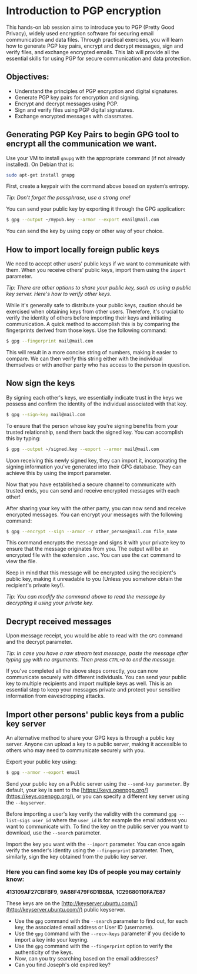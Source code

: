 Introduction to PGP encryption
===============================
This hands-on lab session aims to introduce you to PGP (Pretty Good Privacy), widely used encryption software for securing email communication and data files. Through practical exercises, you will learn how to generate PGP key pairs, encrypt and decrypt messages, sign and verify files, and exchange encrypted emails. This lab will provide all the essential skills for using PGP for secure communication and data protection.

Objectives:
----------
- Understand the principles of PGP encryption and digital signatures.
- Generate PGP key pairs for encryption and signing.
- Encrypt and decrypt messages using PGP.
- Sign and verify files using PGP digital signatures.
- Exchange encrypted messages with classmates.

Generating PGP Key Pairs to begin GPG tool to encrypt all the communication we want. 
-------------------------------------------------------

Use your VM to install `gnupg` with the appropriate command (if not already installed). On Debian that is:

```bash
sudo apt-get install gnupg
```

First, create a keypair with the command above based on system’s entropy. 

*Tip: Don’t forget the passphrase, use a strong one!*

You can send your public key by exporting it through the GPG application: 

```bash
$ gpg --output ~/mypub.key --armor --export email@mail.com
```

You can send the key by using copy or other way of your choice. 

How to import locally foreign public keys
-----------------------------------------

We need to accept other users' public keys if we want to communicate with them. When you receive others' public keys, import them using the `import` parameter.

*Tip: There are other options to share your public key, such as using a public key server. Here's how to verify other keys.*

While it's generally safe to distribute your public keys, caution should be exercised when obtaining keys from other users. Therefore, it's crucial to verify the identity of others before importing their keys and initiating communication. A quick method to accomplish this is by comparing the fingerprints derived from those keys. Use the following command: 

```bash
$ gpg --fingerprint mail@mail.com
```

This will result in a more concise string of numbers, making it easier to compare. We can then verify this string either with the individual themselves or with another party who has access to the person in question.

Now sign the keys
------------------

By signing each other's keys, we essentially indicate trust in the keys we possess and confirm the identity of the individual associated with that key.

```bash
$ gpg --sign-key mail@mail.com
```

To ensure that the person whose key you're signing benefits from your trusted relationship, send them back the signed key. You can accomplish this by typing:

```bash
$ gpg --output ~/signed.key --export --armor mail@mail.com
```

Upon receiving this newly signed key, they can import it, incorporating the signing information you've generated into their GPG database. They can achieve this by using the import parameter.

Now that you have established a secure channel to communicate with trusted ends, you can send and receive encrypted messages with each other!

After sharing your key with the other party, you can now send and receive encrypted messages. You can encrypt your messages with the following command:

```bash
$ gpg --encrypt --sign --armor -r other_person@mail.com file_name
```

This command encrypts the message and signs it with your private key to ensure that the message originates from you. The output will be an encrypted file with the extension `.asc`. You can use the `cat` command to view the file.

Keep in mind that this message will be encrypted using the recipient's public key, making it unreadable to you (Unless you somehow obtain the recipient's private key!).

*Tip: You can modify the command above to read the message by decrypting it using your private key.*

Decrypt received messages
-------------------------
Upon message receipt, you would be able to read with the `GPG` command and the decrypt parameter.


*Tip: In case you have a raw stream text message, paste the message after typing `gpg` with no arguments. Then press `CTRL+D` to end the message.*

If you've completed all the above steps correctly, you can now communicate securely with different individuals. You can send your public key to multiple recipients and import multiple keys as well. This is an essential step to keep your messages private and protect your sensitive information from eavesdropping attacks.

Import other persons' public keys from a public key server
---------------------------------------------------------
An alternative method to share your GPG keys is through a public key server. Anyone can upload a key to a public server, making it accessible to others who may need to communicate securely with you.

Export your public key using: 
```bash
$ gpg --armor --export email
```

Send your public key on a Public server using the `--send-key parameter`. By default, your key is sent to the [https://keys.openpgp.org/](https://keys.openpgp.org/), or you can specify a different key server using the `--keyserver`.  

Before importing a user's key verify the validity with the command `gpg --list-sigs user_id` where the `user_id` is for example the email address you want to communicate with. To find the key on the public server you want to download, use the `--search` parameter. 

Import the key you want with the `--import` parameter. You can once again verify the sender's identity using the  `--fingerprint` parameter. Then, similarly, sign the key obtained from the public key server.

### Here you can find some key IDs of people you may certainly know: 

 **413109AF27CBFBF9**, 
 **9A88F479F6D1BBBA**, 
 **1C29680110FA7E87**

These keys are on the [http://keyserver.ubuntu.com//](http://keyserver.ubuntu.com//) public keyserver. 


- Use the `gpg` command with the `--search` parameter to find out, for each key, the associated email address or User ID (username).
- Use the `gpg` command with the `--recv-keys` parameter if you decide to import a key into your keyring.
- Use the `gpg` command with the `--fingerprint` option to verify the authenticity of the keys.
- Now, can you try searching based on the email addresses?
- Can you find Joseph's old expired key?